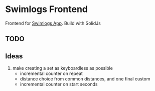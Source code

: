 # Swimlogs Frontend

Frontend for [Swimlogs App](https://github.com/Nesquiko/swimlogs-backend).
Build with SolidJs

## TODO

## Ideas

1. make creating a set as keyboardless as possible
   - incremental counter on repeat
   - distance choice from common distances, and one final custom
   - incremental counter on start seconds

